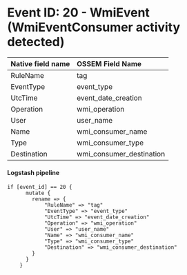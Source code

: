 # Event ID: 20 - WmiEvent (WmiEventConsumer activity detected)

|Native field name            |OSSEM Field Name                   |
|:----------------------------|:----------------------------------|
| RuleName                    | tag                               |
| EventType                   | event_type                        |
| UtcTime                     | event_date_creation               |
| Operation                   | wmi_operation                     |
| User                        | user_name                         |
| Name                        | wmi_consumer_name                 |
| Type                        | wmi_consumer_type                 |
| Destination                 | wmi_consumer_destination          |

#### Logstash pipeline

```
if [event_id] == 20 {
      mutate {
        rename => {
            "RuleName" => "tag"
            "EventType" => "event_type"
            "UtcTime" => "event_date_creation"
            "Operation" => "wmi_operation"
            "User" => "user_name"
            "Name" => "wmi_consumer_name"
            "Type" => "wmi_consumer_type"
            "Destination" => "wmi_consumer_destination"
        }
      }
    }
```